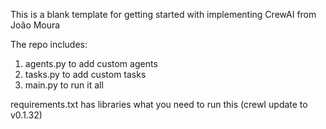 This is a blank template for getting started with implementing CrewAI from João Moura

The repo includes:

1. agents.py to add custom agents
2. tasks.py to add custom tasks
3. main.py to run it all

requirements.txt has libraries what you need to run this (crewI update to v0.1.32)

